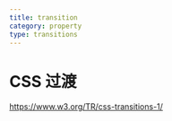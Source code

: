 ```yaml
---
title: transition
category: property
type: transitions
---
```


# CSS 过渡

<https://www.w3.org/TR/css-transitions-1/>
